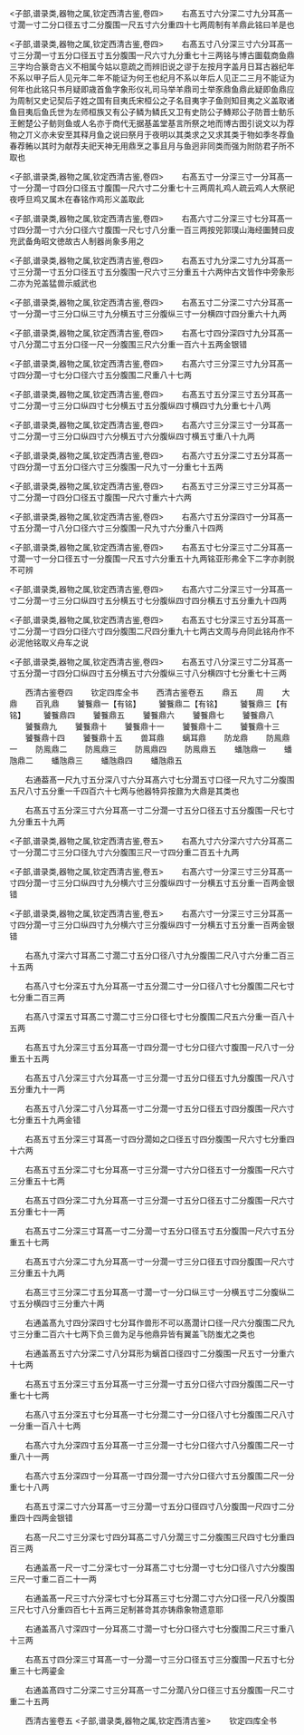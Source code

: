 <!-- { "loadSidebar": true } -->
<子部,谱录类,器物之属,钦定西清古鉴,卷四>
　　右髙五寸六分深二寸九分耳髙一寸濶一寸二分口径五寸二分腹围一尺五寸六分重四十七两周制有羊鼎此铭曰羊是也













<子部,谱录类,器物之属,钦定西清古鉴,卷四>
　　右髙五寸八分深三寸六分耳髙一寸三分濶一寸五分口径五寸五分腹围一尺六寸九分重七十三两铭与博古圗载商鱼鼎三字均合篆竒古义不相属今姑以意疏之而辨旧说之谬于左按月字盖月日耳古器纪年不系以甲子后人见元年二年不能证为何王也纪月不系以年后人见正二三月不能证为何年也此铭只书月疑即歳首鱼字象形仪礼司马举羊鼎司士举豕鼎鱼鼎此疑即鱼鼎应为周制又史记契后子姓之国有目夷氏宋桓公之子名目夷字子鱼则知目夷之义盖取诸鱼目夷后鱼氏世为左师桓族又有公子鳞为鳞氏又卫有史防公子鱄郑公子防晋士鲂乐王鲋楚公子鲂则鱼或人名亦于商代无据基盖堂基言所祭之地而博古图引说文以为荐物之丌义亦未安至其释月鱼之说曰祭月于夜明以其类求之又求其类于物如季冬荐鱼春荐鲔以其时为献荐夫祀天神无用鼎烹之事且月与鱼迥非同类而强为附防君子所不取也















<子部,谱录类,器物之属,钦定西清古鉴,卷四>
　　右髙五寸一分深三寸一分耳髙一寸一分濶一寸四分口径五寸腹围一尺六寸二分重七十三两周礼鸡人疏云鸡人大祭祀夜呼旦鸡又属木在春铭作鸡形义盖取此












<子部,谱录类,器物之属,钦定西清古鉴,卷四>
　　右髙六寸二分深三寸七分耳髙一寸四分濶一寸六分口径六寸腹围一尺七寸八分重一百三两按兕郭璞山海经圗賛曰皮充武备角昭文徳故古人制器尚象多用之












<子部,谱录类,器物之属,钦定西清古鉴,卷四>
　　右髙五寸九分深二寸九分耳髙一寸三分濶一寸五分口径五寸五分腹围一尺六寸三分重五十六两仲古文皆作中旁象形二亦为兕盖猛兽示威武也













<子部,谱录类,器物之属,钦定西清古鉴,卷四>
　　右髙五寸二分深二寸六分耳髙一寸一分濶一寸三分口纵三寸九分横五寸三分腹纵三寸一分横四寸四分重六十九两













<子部,谱录类,器物之属,钦定西清古鉴,卷四>
　　右髙七寸四分深四寸九分耳髙一寸八分濶二寸五分口径一尺一分腹围三尺六分重一百六十五两金银错













<子部,谱录类,器物之属,钦定西清古鉴,卷四>
　　右髙六寸三分深三寸九分耳髙一寸四分濶一寸七分口径六寸五分腹围二尺重八十七两














<子部,谱录类,器物之属,钦定西清古鉴,卷四>
　　右髙五寸五分深三寸五分耳髙一寸二分濶一寸三分口纵四寸七分横五寸五分腹纵四寸横四寸九分重七十八两













<子部,谱录类,器物之属,钦定西清古鉴,卷四>
　　右髙六寸三分深三寸一分耳髙一寸二分濶一寸三分口纵四寸六分横五寸六分腹纵四寸横五寸重八十九两













<子部,谱录类,器物之属,钦定西清古鉴,卷四>
　　右髙六寸五分深二寸五分耳髙一寸四分濶一寸五分口径六寸三分腹围一尺九寸一分重七十五两














<子部,谱录类,器物之属,钦定西清古鉴,卷四>
　　右髙五寸三分深三寸三分耳髙一寸二分濶一寸四分口径五寸腹围一尺六寸重六十六两














<子部,谱录类,器物之属,钦定西清古鉴,卷四>
　　右髙六寸五分深四寸一分耳髙一寸五分濶一寸八分口径六寸三分腹围一尺九寸六分重八十四两














<子部,谱录类,器物之属,钦定西清古鉴,卷四>
　　右髙五寸七分深三寸二分耳髙一寸濶一寸一分口径五寸一分腹围一尺五寸六分重五十九两铭亚形弗全下二字亦剥脱不可辨













<子部,谱录类,器物之属,钦定西清古鉴,卷四>
　　右髙六寸二分深三寸一分耳髙一寸二分濶一寸三分口纵四寸五分横五寸七分腹纵四寸四分横五寸五分重九十四两













<子部,谱录类,器物之属,钦定西清古鉴,卷四>
　　右髙五寸七分深三寸五分耳髙一寸二分濶一寸四分口径六寸四分腹围二尺四分重九十七两古文周与舟同此铭舟作不必泥他铭取义舟车之说













<子部,谱录类,器物之属,钦定西清古鉴,卷四>
　　右髙五寸八分深三寸二分耳髙一寸五分濶一寸四分口纵四寸五分横五寸六分腹纵三寸八分横四寸七分重七十三两












　　西清古鉴卷四
　　钦定四库全书
　　西清古鉴卷五
　　鼎五
　　周
　　大鼎
　　百乳鼎
　　饕餮鼎一【有铭】
　　饕餮鼎二【有铭】
　　饕餮鼎三【有铭】
　　饕餮鼎四
　　饕餮鼎五
　　饕餮鼎六
　　饕餮鼎七
　　饕餮鼎八
　　饕餮鼎九
　　饕餮鼎十
　　饕餮鼎十一
　　饕餮鼎十二
　　饕餮鼎十三
　　饕餮鼎十四
　　饕餮鼎十五
　　兽耳鼎
　　螭耳鼎
　　防龙鼎
　　防鳯鼎一
　　防鳯鼎二
　　防鳯鼎三
　　防鳯鼎四
　　防鳯鼎五
　　蟠虺鼎一
　　蟠虺鼎二
　　蟠虺鼎三
　　蟠虺鼎四
　　蟠虺鼎五






















　　右通葢髙一尺九寸五分深八寸六分耳髙六寸七分濶五寸口径一尺九寸二分腹围五尺八寸五分重一千四百六十七两与他器特异按鼐为大鼎是其类也













　　右髙五寸五分深三寸六分耳髙一寸二分濶一寸五分口径五寸五分腹围一尺七寸九分重五十九两






<子部,谱录类,器物之属,钦定西清古鉴,卷五>
　　右髙九寸六分深六寸六分耳髙二寸一分濶二寸三分口径九寸六分腹围三尺一寸四分重二百五十九两













<子部,谱录类,器物之属,钦定西清古鉴,卷五>
　　右髙六寸一分深三寸三分耳髙一寸四分濶一寸三分口纵四寸九分横六寸三分腹纵四寸一分横五寸五分重一百两金银错













<子部,谱录类,器物之属,钦定西清古鉴,卷五>
　　右髙六寸一分深三寸三分耳髙一寸四分濶一寸三分口纵四寸九分横六寸三分腹纵四寸一分横五寸五分重一百两金银错





















　　右髙九寸深六寸耳髙二寸濶二寸五分口径八寸九分腹围二尺八寸六分重二百三十五两














　　右髙八寸七分深五寸九分耳髙一寸五分濶二寸一分口径八寸七分腹围二尺七寸七分重二百三两














　　右髙八寸深五寸耳髙二寸濶二寸三分口径七寸七分腹围二尺五六分重一百八十五两














　　右髙五寸九分深三寸五分耳髙一寸四分濶一寸七分口径六寸腹围一尺八寸一分重五十五两














　　右髙五寸八分深三寸六分耳髙一寸三分濶一寸五分口径五寸九分腹围一尺八寸五分重九十一两














　　右髙五寸八分深二寸八分耳髙一寸二分濶一寸五分口径五寸四分腹围一尺六寸七分重五十九两金错













　　右髙五寸五分深三寸耳髙一寸四分濶如之口径五寸四分腹围一尺六寸七分重四十六两














　　右髙五寸五分深二寸七分耳髙一寸三分濶一寸六分口径五寸一分腹围一尺六寸三分重五十七两














　　右髙五寸四分深二寸九分耳髙一寸三分濶一寸五分口径五寸二分腹围一尺六寸五分重七十一两














　　右髙五寸二分深三寸耳髙一寸二分濶一寸五分口径五寸五分腹围一尺六寸五分重五十七两














　　右髙五寸六分深二寸九分耳髙一寸一分濶一寸三分口径五寸四分腹围一尺六寸三分重五十九两














　　右髙三寸三分深二寸五分耳髙一寸濶一寸一分口纵三寸一分横五寸二分腹纵二寸五分横四寸三分重六十两













　　右通盖髙九寸四分深四寸七分耳作兽形不可以髙濶计口径一尺六分腹围二尺九寸三分重二百六十七两下负三兽为足与他鼎异皆有翼盖飞防蚩尤之类也












　　右通盖髙五寸六分深二寸八分耳形为螭首口径四寸二分腹围一尺五寸一分重六十七两














　　右髙五寸五分深三寸五分耳髙一寸三分濶一寸五分口径六寸四分腹围二尺一寸重七十七两














　　右髙八寸五分深五寸七分耳髙一寸七分濶二寸一分口径八寸七分腹围二尺八寸一分重一百八十七两













　　右髙六寸九分深四寸五分耳髙一寸三分濶一寸七分口径六寸八分腹围二尺一寸重八十一两














　　右髙六寸五分深四寸一分耳髙一寸四分濶一寸六分口径六寸五分腹围二尺一分重七十八两














　　右髙五寸深二寸六分耳髙一寸三分濶一寸五分口径四寸八分腹围一尺四寸二分重四十四两金银错














　　右髙一尺二寸三分深七寸四分耳髙二寸八分濶三寸二分腹围三尺四寸七分重四百三两














　　右通盖髙一尺一寸二分深七寸一分耳髙二寸七分濶一寸七分口径八寸六分腹围三尺一寸重二百二十一两













　　右通盖髙一尺三寸六分深七寸七分耳髙三寸七分濶二寸六分口径一尺八分腹围三尺七寸八分重四百七十五两三足制甚竒其亦铸鼎象物遗意耶













　　右通盖髙八寸深四寸一分耳髙二寸濶一寸七分口径六寸七分腹围二尺三寸重八十三两














　　右髙五寸四分深三寸耳髙一寸一分濶一寸三分口径五寸三分腹围一尺五寸七分重三十七两鎏金














　　右通盖髙四寸二分深二寸三分耳髙一寸二分濶八分口径三寸五分腹围一尺二寸重二十五两





　　西清古鉴卷五
<子部,谱录类,器物之属,钦定西清古鉴>
　　钦定四库全书
